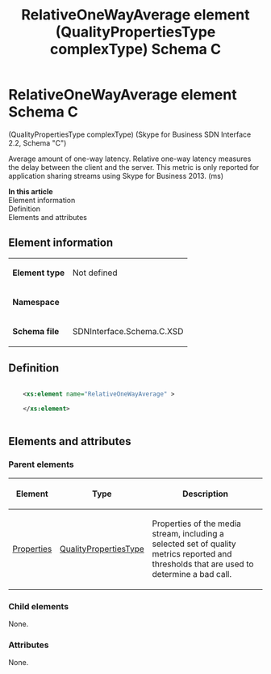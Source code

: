 ﻿---
title: RelativeOneWayAverage element (QualityPropertiesType complexType) Schema C
TOCTitle: RelativeOneWayAverage element
ms:assetid: 55cbb16f-d11b-5985-feee-44031584c092
ms:mtpsurl: https://msdn.microsoft.com/library/Mt404832(v=office.16)
ms:contentKeyID: 68250744
ms.date: 08/24/2015
mtps_version: v=office.16
dev_langs:
- xml
---

# RelativeOneWayAverage element Schema C

(QualityPropertiesType complexType) (Skype for Business SDN Interface 2.2, Schema "C")

Average amount of one-way latency. Relative one-way latency measures the delay between the client and the server. This metric is only reported for application sharing streams using Skype for Business 2013. (ms)

**In this article**  
Element information  
Definition  
Elements and attributes  

## Element information

<table>
<tbody>
<tr class="odd">
<td><p><strong>Element type</strong></p></td>
<td><p>Not defined</p></td>
</tr>
<tr class="even">
<td><p><strong>Namespace</strong></p></td>
<td><p></p></td>
</tr>
<tr class="odd">
<td><p><strong>Schema file</strong></p></td>
<td><p>SDNInterface.Schema.C.XSD</p></td>
</tr>
</tbody>
</table>


## Definition

```xml

    <xs:element name="RelativeOneWayAverage" >
    
    </xs:element>
  
```

## Elements and attributes

### Parent elements

<table>
<thead>
<tr class="header">
<th><p>Element</p></th>
<th><p>Type</p></th>
<th><p>Description</p></th>
</tr>
</thead>
<tbody>
<tr class="odd">
<td><p><a href="properties-element-qualitytype-complextype-skype-for-business-sdn-interface-2-2-schema-c.md">Properties</a></p></td>
<td><p><a href="qualitypropertiestype-complextype-skype-for-business-sdn-interface-2-2-schema-c.md">QualityPropertiesType</a></p></td>
<td><p>Properties of the media stream, including a selected set of quality metrics reported and thresholds that are used to determine a bad call.</p></td>
</tr>
</tbody>
</table>


### Child elements

None.

### Attributes

None.

